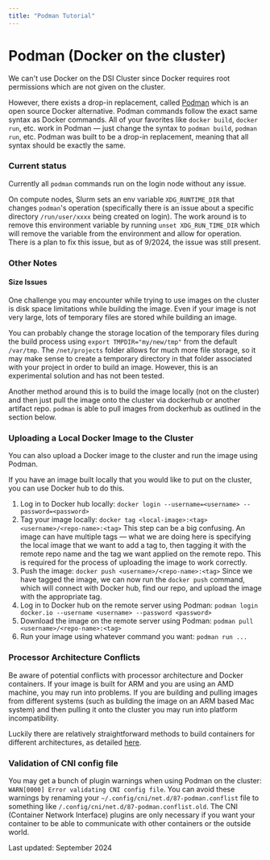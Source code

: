 ```yaml
---
title: "Podman Tutorial"
---
```


# Podman (Docker on the cluster)
We can't use Docker on the DSI Cluster since Docker requires root permissions which are not given on the cluster.

However, there exists a drop-in replacement, called [Podman](https://podman.io/) which is an open source Docker alternative. Podman commands follow the exact same syntax as Docker commands. All of your favorites like `docker build`, `docker run`, etc. work in Podman — just change the syntax to `podman build`, `podman run`, etc. Podman was built to be a drop-in replacement, meaning that all syntax should be exactly the same.

### Current status

Currently all `podman` commands run on the login node without any issue.

On compute nodes, Slurm sets an env variable `XDG_RUNTIME_DIR` that changes `podman`'s operation (specifically there is an issue about a specific directory `/run/user/xxxx` being created on login). The work around is to remove this environment variable by running `unset XDG_RUN_TIME_DIR` which will remove the variable from the environment and allow for operation. There is a plan to fix this issue, but as of 9/2024, the issue was still present. 

### Other Notes

#### Size Issues

One challenge you may encounter while trying to use images on the cluster is disk space limitations while building the image. Even if your image is not very large, lots of temporary files are stored while building an image. 

You can probably change the storage location of the temporary files during the build process using `export TMPDIR="my/new/tmp"` from the default `/var/tmp`. The `/net/projects` folder allows for much more file storage, so it may make sense to create a temporary directory in that folder associated with your project in order to build an image. However, this is an experimental solution and has not been tested.

Another method around this is to build the image locally (not on the cluster) and then just pull the image onto the cluster via dockerhub or another artifact repo. `podman` is able to pull images from dockerhub as outlined in the section below.

### Uploading a Local Docker Image to the Cluster

You can also upload a Docker image to the cluster and run the image using Podman.

If you have an image built locally that you would like to put on the cluster, you can use Docker hub to do this.

1.  Log in to Docker hub locally:
`docker login --username=<username> --password=<password>`
2. Tag your image locally:
`docker tag <local-image>:<tag> <username>/<repo-name>:<tag>`
This step can be a big confusing. An image can have multiple tags — what we are doing here is specifying the local image that we want to add a tag to, then tagging it with the remote repo name and the tag we want applied on the remote repo. This is required for the process of uploading the image to work correctly.
3. Push the image:
`docker push <username>/<repo-name>:<tag>`
Since we have tagged the image, we can now run the `docker push` command, which will connect with Docker hub, find our repo, and upload the image with the appropriate tag.
4. Log in to Docker hub on the remote server using Podman:
`podman login docker.io --username <username> --password <password>`
5. Download the image on the remote server using Podman:
`podman pull <username>/<repo-name>:<tag>`
6. Run your image using whatever command you want:
`podman run ...`

### Processor Architecture Conflicts

Be aware of potential conflicts with processor architecture and Docker containers. If your image is built for ARM and you are using an AMD machine, you may run into problems. If you are building and pulling images from different systems (such as building the image on an ARM based Mac system) and then pulling it onto the cluster you may run into platform incompatibility. 

Luckily there are relatively straightforward methods to build containers for different architectures, as detailed [here](https://docs.docker.com/build/building/multi-platform/).

### Validation of CNI config file

You may get a bunch of plugin warnings when using Podman on the cluster: `WARN[0000] Error validating CNI config file`. You can avoid these warnings by renaming your `~/.config/cni/net.d/87-podman.conflist` file to something like `/.config/cni/net.d/87-podman.conflist.old`. The CNI (Container Network Interface) plugins are only necessary if you want your container to be able to communicate with other containers or the outside world.

Last updated: September 2024